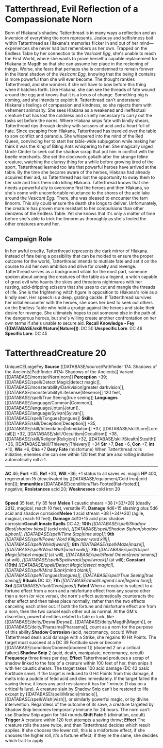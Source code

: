 ﻿---
ac: '46'
alignment: CE
all_resistance: null
burrow_speed: null
charisma: '+7'
climb_speed: null
constitution: '+7'
creature_ability:
- Deny Fate
- Fated
- Shadow Corrosion
- Shadow Snip
- Shift Fate
creature_family: null
dexterity: '+6'
element: null
fly_speed: '35'
fortitude: '+35'
hardness: null
hp: '400'
id: '1834'
immunity:
- '[[DATABASE/condition/Flat-Footed|flat-footed]]'
- '[[DATABASE/trait/Negative|negative]]'
intelligence: '+10'
land_speed: '35'
language:
- '[[DATABASE/language/Common|Common]]'
- '[[DATABASE/language/Jotun|Jotun]]'
- '[[DATABASE/language/Sylvan|Sylvan]] ; [[DATABASE/spell/Tongues|tongues]]'
level: '20'
max_speed: '35'
name: Tatterthread
perception: '+39'
rarity: Unique
reflex: '+30'
resistance:
- '[[DATABASE/trait/Acid|acid]] 20'
rus_type_level: null
school: null
sense:
- '[[DATABASE/spell/Detect Magic|detect magic]]'
- '[[DATABASE/monsterability/Darkvision|greater darkvision]]'
- '[[DATABASE/monsterability/Lifesense|lifesense]] 120 feet'
- '[[DATABASE/spell/True Seeing|true seeing]]'
size: Large
skill:
- '[[DATABASE/skill/Deception|Deception]] +35'
- '[[DATABASE/skill/Intimidation|Intimidation]] +37'
- '[[DATABASE/skill/Lore|Lore (all)]] +32'
- '[[DATABASE/skill/Occultism|Occultism]] +38'
- '[[DATABASE/skill/Religion|Religion]] +32'
- '[[DATABASE/skill/Stealth|Stealth]] +36'
- '[[DATABASE/skill/Thievery|Thievery]] +34'
source: '[[DATABASE/source/Pathfinder 174. Shadows of the Ancients|Pathfinder #174:
  Shadows of the Ancients]]'
speed:
- 35 feet
- fly 35 feet
spell:
- '[[DATABASE/spell/Detect Magic|Detect Magic]]'
- '[[DATABASE/spell/Dispel Magic|DispelMagic]]'
- '[[DATABASE/spell/Maze|Maze]]'
- '[[DATABASE/spell/Mind Blank|Mind Blank]]'
- '[[DATABASE/spell/Power Word Kill|Power Word Kill]]'
- '[[DATABASE/spell/Read Omens|Read Omens]]'
- '[[DATABASE/spell/Shadow Blast|Shadow Blast]]'
- '[[DATABASE/spell/Shadow Siphon|Shadow Siphon]]'
- '[[DATABASE/spell/Spellwrack|Spellwrack]]'
- '[[DATABASE/spell/Time Stop|TimeStop]]'
- '[[DATABASE/spell/Tongues|Tongues]]'
- '[[DATABASE/spell/True Seeing|True Seeing]]'
- '[[DATABASE/spell/Weird|Weird]]'
- '[[DATABASE/spell/Wind Walk|Wind Walk]]'
strength: '+7'
strength_req: '7'
strongest_save:
- Will
swim_speed: null
trait:
- '[[DATABASE/trait/Fey|Fey]]'
- '[[DATABASE/trait/Unique|Unique]]'
type: Creature
vision: Greater darkvision
weakest_save:
- Reflex
weakness:
- cold iron 20
will: '+36'
wisdom: '+6'

---
# Tatterthread, Evil Reflection of a Compassionate Norn

Born of Hlakana's shadow, Tatterthread is in many ways a reflection and an inversion of everything the norn represents. Jealousy and selfishness boil within Tatterthread as Hlakana's memories flicker in and out of her mind—experiences she never had but remembers as her own. Trapped on the Endless Table by her connection to the _Vesicant Egg_, she's unable to reach the First World, where she wants to prove herself a capable replacement for Hlakana to Magdh so that she can assume her place in the reckoning of things.
 Worse, she fears that perhaps she is condemned to remain forever in the literal shadow of the _Vesicant Egg_, knowing that the being it contains is more powerful than she will ever become. The thought rankles Tatterthread, and she wonders if she will have to bow before this thing when it hatches forth. Like Hlakana, she can see the threads of fate wound around the egg and knows that it is a locus of change. Something big is coming, and she intends to exploit it.
 Tatterthread can't understand Hlakana's feelings of compassion and kindness, so she rejects them with vehement animosity. She sees Hlakana as a weakened and ineffectual creature that has lost the coldness and cruelty necessary to carry out the tasks set before the norns. Where Hlakana snips fate with kindly shears, Tatterthread rips through destiny with scissors of acid and a heart full of hate.
 Since escaping from Hlakana, Tatterthread has traveled over the table to sow conflict and paranoia. She whispered into the mind of the Red Queen, convincing her to start her table-wide subjugation while making her think it was the King of Biting Ants whispering to her. She magically urged Uncle Cinder to seek out the shadow scrap that put him in conflict with the beetle merchants. She set the clockwork goliath after the strange feline creature, watching the clumsy thing for a while before growing tired of the sport.
 Tatterthread learned too late that powerful heroes have arrived at the table. By the time she became aware of the heroes, Hlakana had already acquired their aid, so Tatterthread has lost the opportunity to sway them to her side and trick them into killing Hlakana. Tatterthread knows that she needs a powerful ally to overcome first the heroes and then Hlakana, so she's come with uncomfortable reluctance to the shores of the acid lake around the _Vesicant Egg_. There, she was pleased to encounter the tarn linnorm. This ally could ensure the death she longs to deliver. Unfortunately, the creature has proven more resistant to her compulsions than other denizens of the Endless Table. Yet she knows that it's only a matter of time before she's able to trick the linnorm as thoroughly as she's fooled the other creatures around her.

## Campaign Role

In her awful cruelty, Tatterthread represents the dark mirror of Hlakana. Instead of fate being a possibility that can be molded to ensure the proper outcome for the world, Tatterthread intends to mutilate fate and set it on the course to aid her own ambition and drive for cruelty and revenge.
 Tatterthread serves as a background villain for the most part, someone spoken about among the creatures of the table as a legend, a witch capable of great evil who haunts the skies and threatens nightmares with her rusting, acid-dripping scissors that she uses to cut and mangle the threads of life. She is the frightening witch figure in opposition to Hlakana's role as a kindly seer. Her speech is a deep, grating cackle.
 If Tatterthread survives her initial encounter with the heroes, she does her best to seek out others on the Endless Table who hold a grudge against the heroes and stoke their desire for revenge. She ultimately hopes to put someone else in the path of the dangerous heroes, but she's willing create another confrontation on her own terms if she's unable to secure aid.
**Recall Knowledge - Fey ([[DATABASE/skill/Nature|Nature]])**: DC 50
**Unspecific Lore**: DC 48
**Specific Lore**: DC 45

# Tatterthread<span class="item-type">Creature 20</span>

<span class="trait-unique item-trait">Unique</span><span class="trait-alignment item-trait">CE</span><span class="trait-size item-trait">Large</span><span class="item-trait">Fey</span>
**Source** [[DATABASE/source/Pathfinder 174. Shadows of the Ancients|Pathfinder #174: Shadows of the Ancients]]
Variant [[DATABASE/monster/Norn|norn]]
**Perception** +39; [[DATABASE/spell/Detect Magic|detect magic]], [[DATABASE/monsterability/Darkvision|greater darkvision]], [[DATABASE/monsterability/Lifesense|lifesense]] 120 feet, [[DATABASE/spell/True Seeing|true seeing]]
**Languages** [[DATABASE/language/Common|Common]], [[DATABASE/language/Jotun|Jotun]], [[DATABASE/language/Sylvan|Sylvan]]; [[DATABASE/spell/Tongues|tongues]]
**Skills** [[DATABASE/skill/Deception|Deception]] +35, [[DATABASE/skill/Intimidation|Intimidation]] +37, [[DATABASE/skill/Lore|Lore (all)]] +32, [[DATABASE/skill/Occultism|Occultism]] +38, [[DATABASE/skill/Religion|Religion]] +32, [[DATABASE/skill/Stealth|Stealth]] +36, [[DATABASE/skill/Thievery|Thievery]] +34
**Str** +7, **Dex** +6, **Con** +7, **Int** +10, **Wis** +6, **Cha** +7
**Deny Fate** (misfortune) When Tatterthread rolls initiative, enemies she can see within 120 feet that are also rolling initiative automatically roll a 1.

---
**AC** 46; **Fort** +35, **Ref** +30, **Will** +36; +1 status to all saves vs. magic
**HP** 400, regeneration 15 (deactivated by [[DATABASE/equipment/Cold Iron|cold iron]]); **Immunities** [[DATABASE/condition/Flat-Footed|flat-footed]], negative; **Resistances** acid 20; **Weaknesses** cold iron 20

---
**Speed** 35 feet, fly 35 feet
<span class="in-box-ability">**Melee** <span class="action-icon">1</span> caustic shears +38 [+33/+28] (deadly 2d12, magical, reach 10 feet, versatile P), **Damage** 4d6+15 slashing plus 5d6 acid and shadow corrosion</span><span class="in-box-ability">**Melee** <span class="action-icon">1</span> acid stream +38 [+34/+30] (agile, magical, reach 10 feet), **Damage** 4d10+15 acid plus shadow corrosion</span>**Occult Innate Spells** DC 42; **10th** _[[DATABASE/spell/Shadow Blast|shadow blast]]_ (acid only), _[[DATABASE/spell/Shadow Siphon|shadow siphon]]_, _[[DATABASE/spell/Time Stop|time stop]]_; **9th** _[[DATABASE/spell/Power Word Kill|power word kill]]_, _[[DATABASE/spell/Weird|weird]]_; **8th** _[[DATABASE/spell/Maze|maze]]_, _[[DATABASE/spell/Wind Walk|wind walk]]_; **7th** _[[DATABASE/spell/Dispel Magic|dispel magic]]_ (at will), _[[DATABASE/spell/Read Omens|read omens]]_ (at will), _[[DATABASE/spell/Spellwrack|spellwrack]]_ (at will); **Constant** **(10th)** _[[DATABASE/spell/Detect Magic|detect magic]]_, _[[DATABASE/spell/Mind Blank|mind blank]]_, _[[DATABASE/spell/Tongues|tongues]]_, _[[DATABASE/spell/True Seeing|true seeing]]_
**Rituals** DC 42; **7th** _[[DATABASE/ritual/Legend Lore|legend lore]]_; **3rd** _[[DATABASE/ritual/Geas|geas]]_
<span class="in-box-ability">**Fated** When a creature is subject to a fortune effect from a norn and a misfortune effect from any source other than a norn (or vice versa), the norn's effect automatically counteracts the other effect and then takes place normally, rather than the two effects canceling each other out. If both the fortune and misfortune effect are from a norn, then the two cancel each other out as normal. At the GM's discretion, powerful entities related to fate or luck, like [[DATABASE/deity/Desna|Desna]], [[DATABASE/deity/Magdh|Magdh]], or [[DATABASE/deity/Pharasma|Pharasma]], count as a norn for the purpose of this ability.</span><span class="in-box-ability">**Shadow Corrosion** (acid, necromancy, occult) When Tatterthread deals acid damage with a Strike, she regains 10 Hit Points. The target must succeed at a DC 39 Fortitude save or become [[DATABASE/condition/Doomed|doomed 1]] (doomed 2 on a critical failure).</span><span class="in-box-ability">**Shadow Snip** <span class="action-icon">2</span> (acid, death, manipulate, necromancy, occult) **Frequency** three times per day; **Effect** Tatterthread produces a scrap of shadow linked to the fate of a creature within 100 feet of her, then snips it with her caustic shears. The target takes 100 acid damage (DC 42 basic Fortitude save). If the target is reduced to 0 Hit Points from this damage, it melts into a puddle of fetid acid and dies immediately. If the target failed the saving throw, it loses any acid resistance it has for 1 minute (1 day on a critical failure). A creature slain by Shadow Snip can't be restored to life except by [[DATABASE/spell/Miracle|miracle]], [[DATABASE/spell/Wish|wish]], or similarly powerful magic, or by divine intervention. Regardless of the outcome of its save, a creature targeted by Shadow Snip becomes temporarily immune for 24 hours. The norn can't use Shadow Snip again for 1d4 rounds.</span><span class="in-box-ability">**Shift Fate** <span class="action-icon">5</span> (divination, occult) **Trigger** A creature within 120 feet attempts a saving throw; **Effect** The creature rolls the save twice, and then Tatterthread decides which result applies. If she chooses the lower roll, this is a misfortune effect; if she chooses the higher roll, it's a fortune effect; if they're the same, she decides which trait to apply</span>